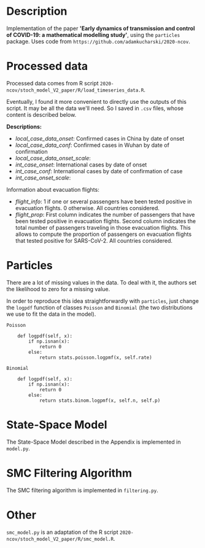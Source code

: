 # Description

Implementation of the paper **'Early dynamics of transmission and control of COVID-19: a mathematical
modelling study'**, using the `particles` package.
Uses code from `https://github.com/adamkucharski/2020-ncov`.

# Processed data

Processed data comes from R script `2020-ncov/stoch_model_V2_paper/R/load_timeseries_data.R`.

Eventually, I found it more convenient to directly use the outputs of this script. It may be all the data we'll need.
So I saved in `.csv` files, whose content is described below.

**Descriptions:**
- *local_case_data_onset*: Confirmed cases in China by date of onset 
- *local_case_data_conf*: Confirmed cases in Wuhan by date of confirmation
- *local_case_data_onset_scale*: 
- *int_case_onset*: International cases by date of onset
- *int_case_conf*: International cases by date of confirmation of case
- *int_case_onset_scale*:

Information about evacuation flights:
- *flight_info*: 1 if one or several passengers have been tested positive in evacuation flights. 0 otherwise. All countries considered.
- *flight_prop*: First column indicates the number of passengers that have been tested positive in evacuation flights. Second column indicates the total number of passengers traveling in those evacuation flights. This allows to compute the proportion of passengers on evacuation flights that tested positive for SARS-CoV-2. All countries considered.

# Particles

There are a lot of missing values in the data. To deal with it,
the authors set the likelihood to zero for a missing value. 

In order to reproduce this idea straightforwardly with
`particles`, just change the `logpdf` function of 
classes `Poisson` and `Binomial` (the two distributions 
we use to fit the data in the model).

`Poisson`
```
    def logpdf(self, x):
        if np.isnan(x):
            return 0
        else:
            return stats.poisson.logpmf(x, self.rate)
```

`Binomial`
```
    def logpdf(self, x):
        if np.isnan(x):
            return 0
        else:
            return stats.binom.logpmf(x, self.n, self.p)
```

# State-Space Model

The State-Space Model described in the Appendix is implemented in `model.py`.


# SMC Filtering Algorithm

The SMC filtering algorithm is implemented in `filtering.py`.

# Other

`smc_model.py` is an adaptation of the R script `2020-ncov/stoch_model_V2_paper/R/smc_model.R`.
